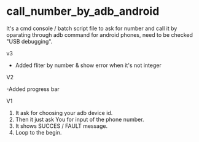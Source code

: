# call_number_by_adb_android
It's a cmd console / batch script file to ask for number and call it by oparating through adb command for android phones, need to be checked "USB debugging".

v3
  - Added fliter by number & show error when it's not integer 

V2

  -Added progress bar

V1
  1. It ask for choosing your adb device id.
  2. Then it just ask You for input of the phone number.
  3. It shows SUCCES / FAULT message.
  4. Loop to the begin.
